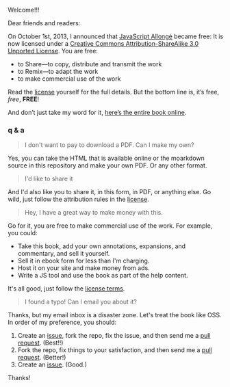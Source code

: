 Welcome!!!

Dear friends and readers:

On October 1st, 2013, I announced that [JavaScript Allongé](https://leanpub.com/javascript-allonge) became free: It is now licensed under a [Creative Commons Attribution-ShareAlike 3.0 Unported License][license]. You are free:

* to Share—to copy, distribute and transmit the work
* to Remix—to adapt the work
* to make commercial use of the work

Read the [license](http://creativecommons.org/licenses/by-sa/3.0/deed.en_US) yourself for the full details. But the bottom line is, it’s free, *free*, **FREE**!

And don’t just take my word for it, [here’s the entire book online](https://leanpub.com/javascript-allonge/read).

### q & a

> I don't want to pay to download a PDF. Can I make my own?

Yes, you can take the HTML that is available online or the moarkdown source in this repository and make your own PDF. Or any other format.

> I'd like to share it

And I'd also like you to share it, in this form, in PDF, or anything else. Go wild, just follow the attribution rules in the [license].

> Hey, I have a great way to make money with this.

Go for it, you are free to make commercial use of the work. For example, you could:

* Take this book, add your own annotations, expansions, and commentary, and sell it yourself.
* Sell it in ebook form for less than I'm charging.
* Host it on your site and make money from ads.
* Write a JS tool and use the book as part of the help content.

It's all good, just follow the [license terms][license].

> I found a typo! Can I email you about it?

Thanks, but my email inbox is a disaster zone. Let's treat the book like OSS. In order of my preference, you should:

1. Create an [issue], fork the repo, fix the issue, and then send me a [pull request][pull]. (Best!!)
2. Fork the repo, fix things to your satisfaction, and then send me a [pull request][pull]. (Better!)
3. Create an [issue]. (Good.)

Thanks!

[license]: http://creativecommons.org/licenses/by-sa/3.0/deed.en_US "Creative Commons Attribution-ShareAlike 3.0 Unported License"
[issue]: https://github.com/raganwald/javascript-allonge/issues
[pull]: https://github.com/raganwald/javascript-allonge/pulls
